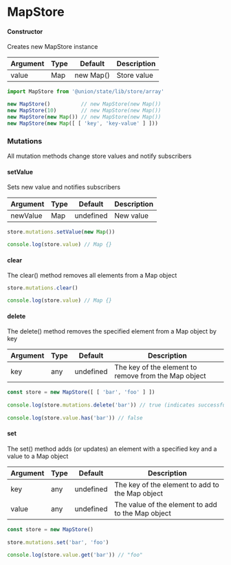 # MapStore

#### Constructor

Creates new MapStore instance

| Argument        | Type  | Default    | Description  |
|-----------------|-------|------------|--------------|
| value           | Map   | new Map()  | Store value  |

```javascript
import MapStore from '@union/state/lib/store/array'

new MapStore()          // new MapStore(new Map())
new MapStore(10)        // new MapStore(new Map())
new MapStore(new Map()) // new MapStore(new Map())
new MapStore(new Map([ [ 'key', 'key-value' ] ]))
```

### Mutations

All mutation methods change store values and notify subscribers

#### setValue

Sets new value and notifies subscribers

| Argument  | Type   | Default    | Description  |
|-----------|--------|------------|--------------|
| newValue  | Map    | undefined  | New value    |

```javascript
store.mutations.setValue(new Map())

console.log(store.value) // Map {}
```

#### clear

The clear() method removes all elements from a Map object

```javascript
store.mutations.clear()

console.log(store.value) // Map {}
```

#### delete

The delete() method removes the specified element from a Map object by key

| Argument  | Type  | Default    | Description                                           |
|-----------|-------|------------|-------------------------------------------------------|
| key       | any   | undefined  | The key of the element to remove from the Map object  |

```javascript
const store = new MapStore([ [ 'bar', 'foo' ] ])
	
console.log(store.mutations.delete('bar')) // true (indicates successful removal)
	
console.log(store.value.has('bar')) // false
```

#### set

The set() method adds (or updates) an element with a specified key and a value to a Map object

| Argument  | Type  | Default    | Description                                        |
|-----------|-------|------------|----------------------------------------------------|
| key       | any   | undefined  | The key of the element to add to the Map object    |
| value     | any   | undefined  | The value of the element to add to the Map object  |

```javascript
const store = new MapStore()
	
store.mutations.set('bar', 'foo')
	
console.log(store.value.get('bar')) // "foo"
```